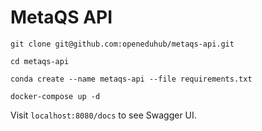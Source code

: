 # MetaQS API

```
git clone git@github.com:openeduhub/metaqs-api.git

cd metaqs-api

conda create --name metaqs-api --file requirements.txt

docker-compose up -d
```

Visit `localhost:8080/docs` to see Swagger UI.
